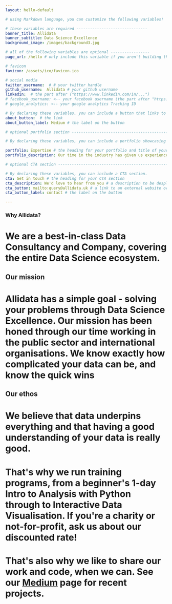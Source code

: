 ```yaml
---
layout: hello-default

# using Markdown language, you can customize the following variables!

# these variables are required -------------------------------
banner_title: Allidata
banner_subtitle: Data Science Excellence
background_image: /images/background3.jpg

# all of the following variables are optional -----------------
page_url: /hello # only include this variable if you aren't building the page to your primary domain 

# favicon
favicon: /assets/ico/favicon.ico

# social media
twitter_username:  # # your twitter handle
github_username:  Allidata # your github username
linkedin:  # the part after ("https://www.linkedin.com/in/...")
# facebook_username: <-- your facebook username (the part after "https://www.facebook.com/...")
# google_analytics: <-- your google analytics Tracking ID

# By declaring these variables, you can include a button that links to an external website or to media.
about_button:  # the link
about_button_label: Medium # the label on the button

# optional portfolio section ------------------------------------------

# By declaring these variables, you can include a portfolio showcasing your work and organize your portfolio's items into a custom layout, all without adding any CSS. In addition, you must 1) create an HTML file in the_includes folder for each project with the text you'd like to display, and 2) create a YAML file in the _data folder describing the order in which each project should be shown and categorized. See `/includes/example.html` and `/_data/work.yml` for examples.

portfolio: Expertise # the heading for your portfolio and title of your YAML file
portfolio_description: Our time in the industry has given us experience across the data realm - here are some of our highlights. # a description to be desplayed below the heading and above the content

# optional CTA section --------------------------------------------------

# By declaring these variables, you can include a CTA section.
cta: Get in touch # the heading for your CTA section
cta_description: We'd love to hear from you # a description to be desplayed below the heading and above the content
cta_button: mailto:query@allidata.uk # a link to an external website or to media
cta_button_label: contact # the label on the button

---			
```

[//]: # (write a bit about yourself here)
### Why **Allidata**?  
# We are a best-in-class Data Consultancy and Company, covering the entire Data Science ecosystem.

## Our mission
# **Allidata** has a simple goal - solving your problems through Data Science Excellence. Our mission has been honed through our time working in the public sector and international organisations. We know exactly how complicated your data can be, and know the quick wins

## Our ethos
# We believe that data underpins everything and that having a good understanding of your data is really good.

# That's why we run training programs, from a beginner's 1-day Intro to Analysis with Python through to Interactive Data Visualisation. If you're a charity or not-for-profit, ask us about our discounted rate!

# That's also why we like to share our work and code, when we can. See our [Medium]() page for recent projects. 


